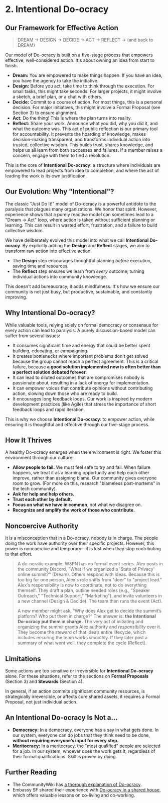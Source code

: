 # 2. Intentional Do-ocracy

## Our Framework for Effective Action

> DREAM -> DESIGN -> DECIDE -> ACT -> REFLECT -> (and back to DREAM)

Our model of Do-ocracy is built on a five-stage process that empowers effective, well-considered action. It's about owning an idea from start to finish.

*   **Dream:** You are empowered to make things happen. If you have an idea, you have the agency to take the initiative.
*   **Design:** Before you act, take time to think through the execution. For small tasks, this might take seconds. For larger projects, it might involve a sketch, a brief plan, or a chat with others.
*   **Decide:** Commit to a course of action. For most things, this is a personal decision. For major initiatives, this might involve a Formal Proposal (see Section 3) to ensure alignment.
*   **Act:** Do the thing! This is where the plan turns into reality.
*   **Reflect:** Share your work. Announce what you did, why you did it, and what the outcome was. This act of public reflection is our primary tool for accountability. It prevents the hoarding of knowledge, makes decision-making transparent, and transforms individual action into trusted, collective wisdom. This builds trust, shares knowledge, and helps us all learn from both successes and failures. If a member raises a concern, engage with them to find a resolution.

This is the core of **Intentional Do-ocracy**: a structure where individuals are empowered to lead projects from idea to completion, and where the act of leading the work is its own justification.

## Our Evolution: Why "Intentional"?

The classic "Just Do It!" model of Do-ocracy is a powerful antidote to the paralysis that plagues many organizations. We honor that spirit. However, experience shows that a purely reactive model can sometimes lead to a "Dream → Act" loop, where action is taken without sufficient planning or learning. This can result in wasted effort, frustration, and a failure to build collective wisdom.

We have deliberately evolved this model into what we call **Intentional Do-ocracy**. By explicitly adding the **Design** and **Reflect** stages, we aim to transform raw action into effective action.

*   The **Design** step encourages thoughtful planning *before* execution, saving time and resources.
*   The **Reflect** step ensures we learn from *every* outcome, turning individual actions into community knowledge.

This doesn't add bureaucracy; it adds mindfulness. It's how we ensure our community is not just busy, but productive, sustainable, and constantly improving.

## Why Intentional Do-ocracy?

While valuable tools, relying solely on formal democracy or consensus for every action can lead to paralysis. A purely discussion-based model can suffer from several issues:

*   It consumes significant time and energy that could be better spent building, educating, or campaigning.
*   It creates bottlenecks where important problems don't get solved because the group cannot reach a perfect agreement. This is a critical failure, because **a good solution implemented now is often better than a perfect solution debated forever.**
*   It can lead to diluted outcomes that are compromises nobody is passionate about, resulting in a lack of energy for implementation.
*   It can empower voices that contribute opinions without contributing action, slowing down those who are ready to build.
*   It encourages long feedback loops. Our work is inspired by modern development practices (like Agile) that stress the importance of short feedback loops and rapid iteration.

This is why we choose **Intentional Do-ocracy**: to empower action, while ensuring it is thoughtful and effective through our five-stage process.

## How It Thrives

A healthy Do-ocracy emerges when the environment is right. We foster this environment through our culture:

*   **Allow people to fail.** We must feel safe to try and fail. When failure happens, we treat it as a learning opportunity and help each other improve, rather than assigning blame. Our community gives everyone room to grow. (For more on this, research "blameless post-mortems" in the tech community).
*   **Ask for help and help others.**
*   **Trust each other by default.**
*   **Focus on what we have in common**, not what we disagree on.
*   **Recognize and amplify the work of those who contribute.**

## Noncoercive Authority

It is a misconception that in a Do-ocracy, nobody is in charge. The people doing the work have authority over their specific projects. However, this power is noncoercive and temporary—it is lost when they stop contributing to that effort.

> A do-ocratic example: W3PN has no formal event series. Alex posts in the community Discord, "What if we organized a 'State of Privacy' online summit?" (Dream). Others respond with ideas. Because this is too big for one person, Alex's role shifts from "doer" to "project lead." Alex's responsibility is now to coordinate, not to do everything themself. They draft a plan, outline needed roles (e.g., "Speaker Outreach," "Technical Support," "Marketing"), and invite volunteers in a new channel (Design & Decide). The team then runs the event (Act).
>
> A new member might ask, “Why does Alex get to decide the summit’s platform? Who put them in charge?” The answer is: **the Intentional Do-ocracy put them in charge.** The very act of initiating and organizing the summit grants Alex authority and *responsibility* over it. They become the steward of that idea’s entire lifecycle, which includes ensuring the team works smoothly. If they later post a summary of what went well, they complete the cycle (Reflect).

## Limitations

Some actions are too sensitive or irreversible for **Intentional Do-ocracy** alone. For these situations, refer to the sections on **Formal Proposals** (Section 3) and **Stewards** (Section 4).

In general, if an action commits significant community resources, is strategically irreversible, or affects core shared assets, it requires a Formal Proposal, not just individual action.

## An Intentional Do-ocracy Is Not a...

*   **Democracy:** In a democracy, everyone has a say in what gets done. In our system, everyone can do jobs that they think need to be done, **without requiring everyone’s input for every step.**
*   **Meritocracy:** In a meritocracy, the "most qualified" people are selected for a job. In our system, whoever does the work gets it, regardless of their formal qualifications. Skill is proven by doing.

## Further Reading

*   The CommunityWiki has [a thorough explanation of Do-ocracy](http://www.communitywiki.org/en/DoOcracy).
*   Embassy SF shared their experience with [Do-ocracy in a shared house](https://medium.com/embassy-network/an-evolving-doocracy-3a6123f9b170), which offers valuable lessons on co-living and co-working.